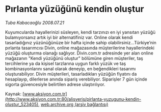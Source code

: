 # Pırlanta yüzüğünü kendin oluştur

*Tuba Kabacaoğlu 2008.07.21*

<div class="pNewsDetailMainContent ctx_content" itemprop="articleBody">
 Kuyumcularda hayallerinizi süsleyen, kendi tarzınızı en iyi yansıtan yüzüğü bulamıyorsanız artık iyi bir alternatifiniz var. Online olarak kendi tasarladığınız yüzünüğünüze bir hafta içinde sahip olabilirsiniz...Türkiye’nin pırlanta tasarımcısı Divin, online mağazasında müşterilerine hayallerindeki yüzüğü oluşturma olanağı sağlıyor. Divin.com.tr adresinde yer alan online mağazanın "Kendi yüzüğünü oluştur" bölümüne giren müşteriler, taş tercihlerine ya da kişisel tarzlarına uygun farklı yüzük ve taş kombinasyonlarını sanal olarak deneyip, en beğendikleri tasarımı oluşturabiliyor. Divin müşterileri, tasarladıkları yüzüğün fiyatını da hesaplayıp, dilerlerse anında sipariş verebiliyor. Siparişler 7 gün içinde sigorta güvencesiyle belirtilen adrese ulaştırılıyor.
</div>


Kaynak: [www.aksiyon.com.tr](http://www.aksiyon.com.tr:80/alisveris/pirlanta-yuzugunu-kendin-olustur_523405), [web.archive.org (arşiv bağlantısı)](http://web.archive.org/web/20151221223112/http://www.aksiyon.com.tr:80/alisveris/pirlanta-yuzugunu-kendin-olustur_523405)
